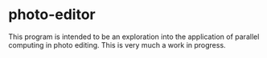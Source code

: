 # photo-editor
This program is intended to be an exploration into the application of parallel computing in photo editing. This is very much a work in progress.
